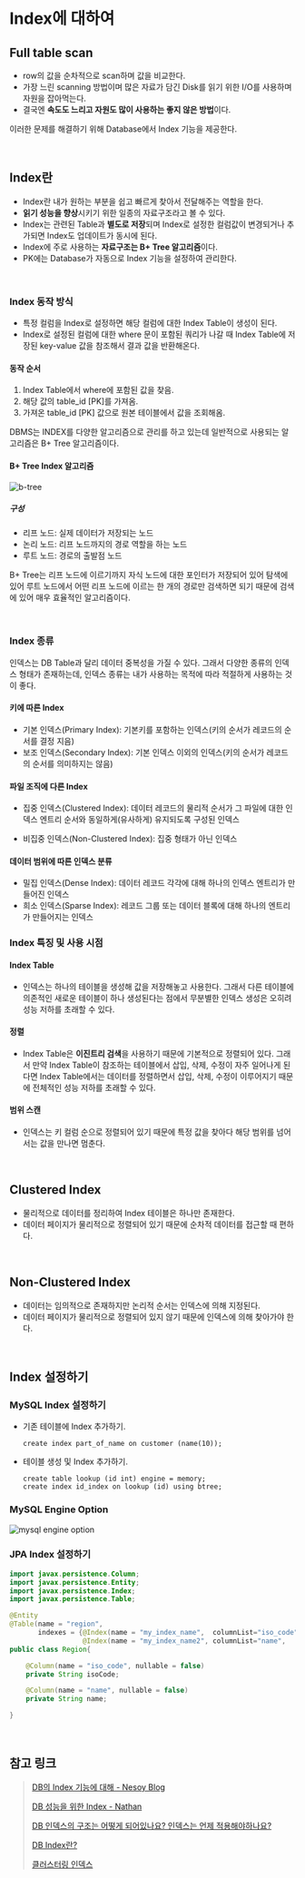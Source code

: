 # Index에 대하여

## Full table scan

- row의 값을 순차적으로 scan하며 값을 비교한다.
- 가장 느린 scanning 방법이며 많은 자료가 담긴 Disk를 읽기 위한 I/O를 사용하며 자원을 잡아먹는다.
- 결국엔 **속도도 느리고 자원도 많이 사용하는 좋지 않은 방법**이다.

이러한 문제를 해결하기 위해 Database에서 Index 기능을 제공한다.

<br/>

## Index란

- Index란 내가 원하는 부분을 쉽고 빠르게 찾아서 전달해주는 역할을 한다.
- **읽기 성능을 향상**시키기 위한 일종의 자료구조라고 볼 수 있다.
- Index는 관련된 Table과 **별도로 저장**되며 Index로 설정한 컬럼값이 변경되거나 추가되면 Index도 업데이트가 동시에 된다.
- Index에 주로 사용하는 **자료구조는 B+ Tree 알고리즘**이다.
- PK에는 Database가 자동으로 Index 기능을 설정하여 관리한다.

<br/>

### Index 동작 방식

- 특정 컬럼을 Index로 설정하면 해당 컬럼에 대한 Index Table이 생성이 된다.
- Index로 설정된 컬럼에 대한 where 문이 포함된 쿼리가 나갈 때 Index Table에 저장된 key-value 값을 참조해서 결과 값을 반환해온다.

#### 동작 순서

1. Index Table에서 where에 포함된 값을 찾음.
2. 해당 값의 table_id [PK]를 가져옴.
3. 가져온 table_id [PK] 값으로 원본 테이블에서 값을 조회해옴.

DBMS는 INDEX를 다양한 알고리즘으로 관리를 하고 있는데 일반적으로 사용되는 알고리즘은 B+ Tree 알고리즘이다.

#### B+ Tree Index 알고리즘

![b-tree](https://iq.opengenus.org/content/images/2018/06/b--search.jpg)

##### 구성

- 리프 노드: 실제 데이터가 저장되는 노드
- 논리 노드: 리프 노드까지의 경로 역할을 하는 노드
- 루트 노드: 경로의 출발점 노드

B+ Tree는 리프 노드에 이르기까지 자식 노드에 대한 포인터가 저장되어 있어 탐색에 있어 루트 노드에서 어떤 리프 노드에 이르는 한 개의 경로만 검색하면 되기 때문에 검색에 있어 매우 효율적인 알고리즘이다.

<br/>

### Index 종류

인덱스는 DB Table과 달리 데이터 중복성을 가질 수 있다. 그래서 다양한 종류의 인덱스 형태가 존재하는데, 인덱스 종류는 내가 사용하는 목적에 따라 적절하게 사용하는 것이 좋다.

#### 키에 따른 Index

- 기본 인덱스(Primary Index): 기본키를 포함하는 인덱스(키의 순서가 레코드의 순서를 결정 지음)
- 보조 인덱스(Secondary Index): 기본 인덱스 이외의 인덱스(키의 순서가 레코드의 순서를 의미하지는 않음)

#### 파일 조직에 다른 Index

- 집중 인덱스(Clustered Index): 데이터 레코드의 물리적 순서가 그 파일에 대한 인덱스 엔트리 순서와 동일하게(유사하게) 유지되도록 구성된 인덱스

- 비집중 인덱스(Non-Clustered Index): 집중 형태가 아닌 인덱스

#### 데이터 범위에 따른 인덱스 분류

- 밀집 인덱스(Dense Index): 데이터 레코드 각각에 대해 하나의 인덱스 엔트리가 만들어진 인덱스
- 희소 인덱스(Sparse Index): 레코드 그룹 또는 데이터 블록에 대해 하나의 엔트리가 만들어지는 인덱스

### Index 특징 및 사용 시점

#### Index Table

- 인덱스는 하나의 테이블을 생성해 값을 저장해놓고 사용한다. 그래서 다른 테이블에 의존적인 새로운 테이블이 하나 생성된다는 점에서 무분별한 인덱스 생성은 오히려 성능 저하를 초래할 수 있다.

#### 정렬

- Index Table은 **이진트리 검색**을 사용하기 때문에 기본적으로 정렬되어 있다. 그래서 만약 Index Table이 참조하는 테이블에서 삽입, 삭제, 수정이 자주 일어나게 된다면 Index Table에서는 데이터를 정렬하면서 삽입, 삭제, 수정이 이루어지기 때문에 전체적인 성능 저하를 초래할 수 있다.

#### 범위 스캔

- 인덱스는 키 컬럼 순으로 정렬되어 있기 때문에 특정 값을 찾아다 해당 범위를 넘어서는 값을 만나면 멈춘다.

<br/>

## Clustered Index

- 물리적으로 데이터를 정리하여 Index 테이블은 하나만 존재한다.
- 데이터 페이지가 물리적으로 정렬되어 있기 때문에 순차적 데이터를 접근할 때 편하다.

<br/>

## Non-Clustered Index

- 데이터는 임의적으로 존재하지만 논리적 순서는 인덱스에 의해 지정된다.
- 데이터 페이지가 물리적으로 정렬되어 있지 않기 때문에 인덱스에 의해 찾아가야 한다.

<br/>

## Index 설정하기

### MySQL Index 설정하기

- 기존 테이블에 Index 추가하기.

  ```mysql
  create index part_of_name on customer (name(10));
  ```

- 테이블 생성 및 Index 추가하기.

  ```mysql
  create table lookup (id int) engine = memory;
  create index id_index on lookup (id) using btree;
  ```

### MySQL Engine Option

![mysql engine option](https://nesoy.github.io/assets/posts/20170709/1.PNG)

### JPA Index 설정하기

```java
import javax.persistence.Column;
import javax.persistence.Entity;
import javax.persistence.Index;
import javax.persistence.Table;

@Entity
@Table(name = "region",
       indexes = {@Index(name = "my_index_name",  columnList="iso_code", unique = true),
                  @Index(name = "my_index_name2", columnList="name",     unique = false)})
public class Region{

    @Column(name = "iso_code", nullable = false)
    private String isoCode;

    @Column(name = "name", nullable = false)
    private String name;

}
```

<br/>

## 참고 링크

> [DB의 Index 기능에 대해 - Nesoy Blog](https://nesoy.github.io/articles/2017-07/DBIndex)
>
> [DB 성능을 위한 Index - Nathan](https://brunch.co.kr/@skeks463/25)
>
> [DB 인덱스의 구조는 어떻게 되어있나요? 인덱스는 언제 적용해야하나요?](https://jeong-pro.tistory.com/114)
>
> [DB Index란?](https://brownbears.tistory.com/57)
>
> [클러스터링 인덱스](https://12bme.tistory.com/149?category=682920)